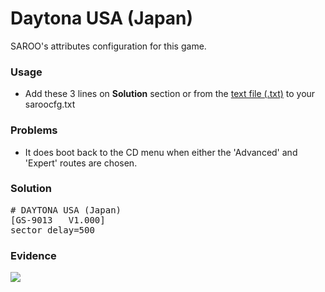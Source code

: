 # Daytona USA (Japan)

SAROO's attributes configuration for this game.

### Usage

- Add these 3 lines on **Solution** section or from the [text file (.txt)](./config.txt) to your saroocfg.txt

### Problems

- It does boot back to the CD menu when either the 'Advanced' and 'Expert' routes are chosen.

### Solution

<pre># DAYTONA USA (Japan)
[GS-9013   V1.000]
sector_delay=500</pre>

### Evidence

[![](https://img.youtube.com/vi/YZOGw2jjz5k/0.jpg)](https://youtu.be/YZOGw2jjz5k)
